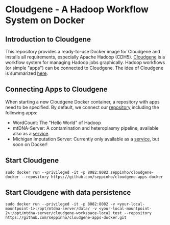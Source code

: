# Cloudgene - A Hadoop Workflow System on Docker 

## Introduction to Cloudgene
This repository provides a ready-to-use Docker image for Cloudgene and installs all requirements, especially Apache Hadoop (CDH5).
[Cloudgene](http://cloudgene.uibk.ac.at) is a workflow system for managing Hadoop jobs graphically. Hadoop workflows (or simple "apps") can be connected to Cloudgene. The idea of Cloudgene is summarized [here](http://seppinho.github.io/cloudgene/hadoop/2015/08/27/cloudgene/).

## Connecting Apps to Cloudgene
When starting a new Cloudgene Docker container, a repository with apps need to be specified. By default, we connect our [repository](https://github.com/seppinho/cloudgene-apps-docker) including the following apps:

- WordCount: The "Hello World" of Hadoop 
- mtDNA-Server: A contamination and heteroplasmy pipeline, available also as a [service](http://mtdna-server.uibk.ac.at). 
- Michigan Imputation Server: Currently only available as a [service](https://imputationserver.sph.umich.edu/), but soon on Docker!
		
## Start Cloudgene

	sudo docker run --privileged -it -p 8082:8082 seppinho/cloudgene-docker --repository https://github.com/seppinho/cloudgene-apps-docker
	
## Start Cloudgene with data persistence

	sudo docker run --privileged -it -p 8082:8082 -v <your-local-mountpoint-1>:/opt/mtdna-server/data/ -v <your-local-mountpoint-2>:/opt/mtdna-server/cloudgene-workspace-local test --repository https://github.com/seppinho/cloudgene-apps-docker.git 
